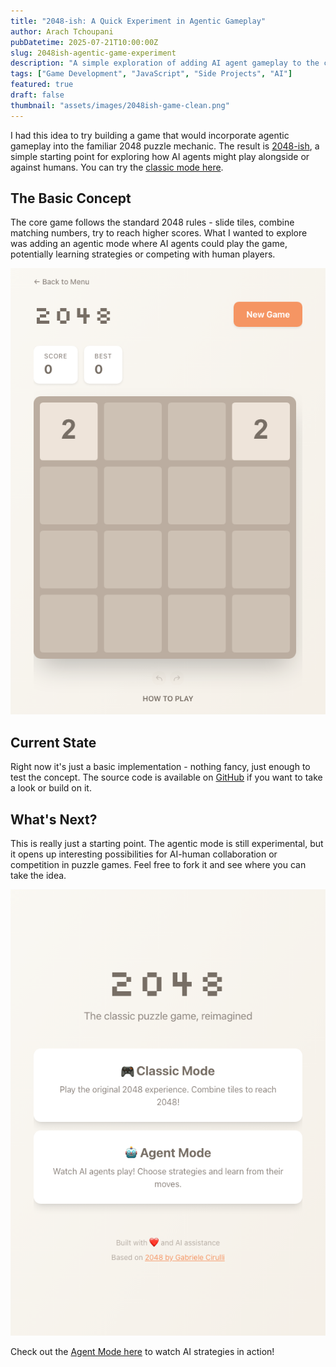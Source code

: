 ```yaml
---
title: "2048-ish: A Quick Experiment in Agentic Gameplay"
author: Arach Tchoupani
pubDatetime: 2025-07-21T10:00:00Z
slug: 2048ish-agentic-game-experiment
description: "A simple exploration of adding AI agent gameplay to the classic 2048 puzzle game."
tags: ["Game Development", "JavaScript", "Side Projects", "AI"]
featured: true
draft: false
thumbnail: "assets/images/2048ish-game-clean.png"
---
```


I had this idea to try building a game that would incorporate agentic gameplay into the familiar 2048 puzzle mechanic. The result is [2048-ish](https://github.com/arach/2048ish), a simple starting point for exploring how AI agents might play alongside or against humans. You can try the [classic mode here](https://arach.github.io/2048ish/play).

## The Basic Concept

The core game follows the standard 2048 rules - slide tiles, combine matching numbers, try to reach higher scores. What I wanted to explore was adding an agentic mode where AI agents could play the game, potentially learning strategies or competing with human players.

![2048-ish game in action](../../assets/images/2048ish-game-clean.png)

## Current State

Right now it's just a basic implementation - nothing fancy, just enough to test the concept. The source code is available on [GitHub](https://github.com/arach/2048ish) if you want to take a look or build on it.

## What's Next?

This is really just a starting point. The agentic mode is still experimental, but it opens up interesting possibilities for AI-human collaboration or competition in puzzle games. Feel free to fork it and see where you can take the idea.

![2048-ish menu showing Agent Mode](../../assets/images/2048ish-menu.png)

Check out the [Agent Mode here](https://arach.github.io/2048ish/) to watch AI strategies in action!